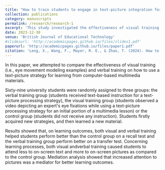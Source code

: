 ```yaml
---
title: "How to train students to engage in text‐picture integration for multimedia lessons"
collection: publications
category: manuscripts
permalink: /research/research-1
excerpt: 'This study investigated the effectiveness of visual training or verbal training on how to use a text-picture processing strategy for learning from computer-based multimedia instructional material.'
date: 2023-12-30
venue: 'British Journal of Educational Technology'
#slidesurl: 'http://academicpages.github.io/files/slides1.pdf'
paperurl: 'http://academicpages.github.io/files/paper1.pdf'
citation: 'Leng, X., Wang, F., Mayer, R. E., & Zhao, T. (2024). How to train students to engage in text-picture integration for multimedia lessons. <i>British Journal of Educational Technology, 55</i>(3), 1167–1188.'
---
```


In this paper, we attempted to compare the effectiveness of visual training (i.e., eye movement modeling examples) and verbal training on how to use a text-picture strategy for learning from computer-based multimedia materials.

Sixty-nine university students were randomly assigned to three groups: the verbal training group (students received text-based instruction for a text-picture processing strategy), the visual training group (students observed a video depicting an expert's eye fixations while using a text-picture processing strategy for an initial portion of a multimedia lesson) or the control group (students did not receive any instruction). Students firstly acquired new strategies, and then learned a new material. 

Results showed that, on learning outcomes, both visual and verbal training helped students perform better than the control group on a recall test and the verbal training group perform better on a transfer test. Concerning learning processes, both visual andverbal training caused students to attend less to on-screen text and more to on-screen pictures as compared to the control group. Mediation analysis showed that increased attention to pictures was a mediator for better learning outcomes.
